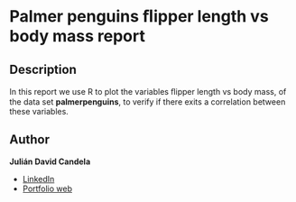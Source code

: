 # **Palmer penguins  ﬂipper length vs body mass report**
## Description
In this report we use R to plot the variables  ﬂipper length vs  body mass, of
the data set **palmerpenguins**, to verify if there exits a correlation between these variables.

## Author
**Julián David Candela**
* [LinkedIn](https://sites.google.com/view/juliandavidcandela/about-me)
* [Portfolio web](https://sites.google.com/view/juliandavidcandela/about-me)
  
